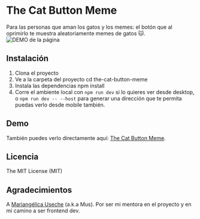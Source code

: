 #  The Cat Button Meme

Para las personas que aman los gatos y los memes: el botón que al oprimirlo te muestra aleatoriamente memes de gatos 🐱.
![DEMO de la página](https://github.com/juanexplosions/the-cat-meme-button/assets/56806107/0279e402-983e-40b9-8f5c-2f9bbdb457e4)

## Instalación
1. Clona el proyecto
2. Ve a la carpeta del proyecto cd the-cat-button-meme
3. Instala las dependencias npm install
4. Corre el ambiente local con `npm run dev` si lo quieres ver desde desktop, o `npm run dev -- --host` para generar una dirección que te permita puedas verlo desde mobile también.

## Demo
También puedes verlo directamente aquí: [The Cat Button Meme](https://the-cat-meme-button.netlify.app/).

## Licencia
The MIT License (MIT)

## Agradecimientos
A [Mariangélica Useche](https://github.com/musartedev) (a.k.a Mus). Por ser mi mentora en el proyecto y en mi camino a ser frontend dev.
